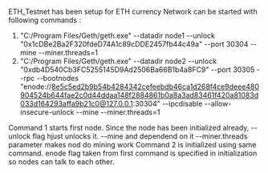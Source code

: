 ETH_Testnet has been setup for ETH currency
Network can be started with following commands : 

1. "C:/Program Files/Geth/geth.exe" --datadir node1 --unlock "0x1cDBe2Ba2F320fdeD74A1c89cDDE2457fb44c49a" --port 30304 --mine --miner.threads=1  
2. "C:/Program Files/Geth/geth.exe"  --datadir node2 --unlock "0xdb4D540Cb3FC5255145D9Ad2506Ba66B1b4a8FC9" --port 30305 --rpc --bootnodes "enode://8e5c5ed2b9b54b4284342cefeebdb46ca1d268f4ce9deee480904524b644fae2c0d44ddaa148f2884861b0a8a3ad83461f420a81083d033d164293affa9b21c0@127.0.0.1:30304" --ipcdisable --allow-insecure-unlock --mine --miner.threads=1

Command 1 starts first node. Since the node has been initialized already, --unlock flag hjust unlocks it. --mine and dependend on it --miner.threads parameter makes nod do mining work
Command 2 is initialized using same command. enode flag taken from first command is specified in initialization so nodes can talk to each other.